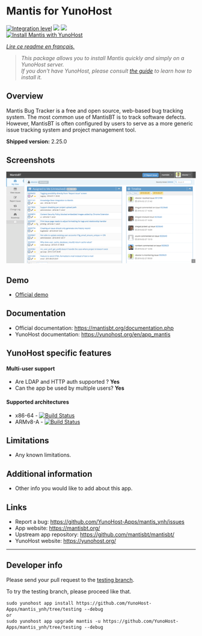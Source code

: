 # Mantis for YunoHost

[![Integration level](https://dash.yunohost.org/integration/mantis.svg)](https://dash.yunohost.org/appci/app/mantis) ![](https://ci-apps.yunohost.org/ci/badges/mantis.status.svg) ![](https://ci-apps.yunohost.org/ci/badges/mantis.maintain.svg)  
[![Install Mantis with YunoHost](https://install-app.yunohost.org/install-with-yunohost.svg)](https://install-app.yunohost.org/?app=mantis)

*[Lire ce readme en français.](./README_fr.md)*

> *This package allows you to install Mantis quickly and simply on a YunoHost server.  
If you don't have YunoHost, please consult [the guide](https://yunohost.org/#/install) to learn how to install it.*

## Overview

Mantis Bug Tracker is a free and open source, web-based bug tracking system. The most common use of MantisBT is to track software defects. However, MantisBT is often configured by users to serve as a more generic issue tracking system and project management tool.

**Shipped version:** 2.25.0

## Screenshots

![](https://github.com/mantisbt/mantisbt/blob/master/doc/modern_my_view.png)

## Demo

* [Official demo](https://mantisbt.org/bugs/my_view_page.php)

## Documentation

 * Official documentation: https://mantisbt.org/documentation.php
 * YunoHost documentation: https://yunohost.org/en/app_mantis

## YunoHost specific features

#### Multi-user support

* Are LDAP and HTTP auth supported ? **Yes**
* Can the app be used by multiple users? **Yes**

#### Supported architectures

* x86-64 - [![Build Status](https://ci-apps.yunohost.org/ci/logs/mantis%20%28Apps%29.svg)](https://ci-apps.yunohost.org/ci/apps/mantis/)
* ARMv8-A - [![Build Status](https://ci-apps-arm.yunohost.org/ci/logs/mantis%20%28Apps%29.svg)](https://ci-apps-arm.yunohost.org/ci/apps/mantis/)

## Limitations

* Any known limitations.

## Additional information

* Other info you would like to add about this app.

## Links

 * Report a bug: https://github.com/YunoHost-Apps/mantis_ynh/issues
 * App website: https://mantisbt.org/
 * Upstream app repository: https://github.com/mantisbt/mantisbt/
 * YunoHost website: https://yunohost.org/

---

## Developer info

Please send your pull request to the [testing branch](https://github.com/YunoHost-Apps/mantis_ynh/tree/testing).

To try the testing branch, please proceed like that.
```
sudo yunohost app install https://github.com/YunoHost-Apps/mantis_ynh/tree/testing --debug
or
sudo yunohost app upgrade mantis -u https://github.com/YunoHost-Apps/mantis_ynh/tree/testing --debug
```
